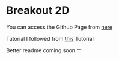 # Breakout 2D

You can access the Github Page from [here](https://fwauters.github.io/breakout-2D/)

Tutorial I followed from [this](https://developer.mozilla.org/fr/docs/Games/Workflows/2D_Breakout_game_pure_JavaScript) Tutorial

Better readme coming soon ^^ 

